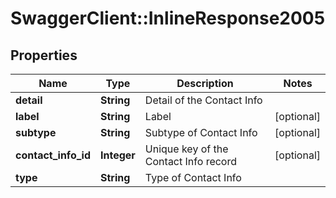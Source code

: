 # SwaggerClient::InlineResponse2005

## Properties
Name | Type | Description | Notes
------------ | ------------- | ------------- | -------------
**detail** | **String** | Detail of the Contact Info | 
**label** | **String** | Label | [optional] 
**subtype** | **String** | Subtype of Contact Info | [optional] 
**contact_info_id** | **Integer** | Unique key of the Contact Info record | [optional] 
**type** | **String** | Type of Contact Info | 


